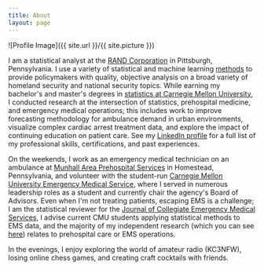 ```yaml
---
title: About
layout: page
---
```

![Profile Image]({{ site.url }}/{{ site.picture }})

<p>I am a statistical analyst at the <a href="https://www.rand.org">RAND Corporation</a> in Pittsburgh, Pennsylvania. I use a variety of statistical and machine learning <a href="https://www.rand.org/about/people/g/goode_thomas.html">methods</a> to provide policymakers with quality, objective analysis on a broad variety of homeland security and national security topics. While earning my bachelor's and master's degrees in <a href="http://www.stat.cmu.edu/msp/curriculum">statistics at Carnegie Mellon University</a>, I conducted research at the intersection of statistics, prehospital medicine, and emergency medical operations; this includes work to improve forecasting methodology for ambulance demand in urban environments, visualize complex cardiac arrest treatment data, and explore the impact of continuing education on patient care. See my <a href="https://www.linkedin.com/in/tom-goode/">LinkedIn profile</a> for a full list of my professional skills, certifications, and past experiences.</p>

<p>On the weekends, I work as an emergency medical technician on an ambulance at <a href="https://www.munhallems.org/">Munhall Area Prehospital Services</a> in Homestead, Pennsylvania, and volunteer with the student-run <a href="https://cmuems.org/">Carnegie Mellon University Emergency Medical Service</a>, where I served in numerous leadership roles as a student and currently chair the agency's Board of Advisors. Even when I'm not treating patients, escaping EMS is a challenge; I am the statistical reviewer for the <a href="https://www.collegeems.com/">Journal of Collegiate Emergency Medical Services</a>, I advise current CMU students applying statistical methods to EMS data, and the majority of my independent research (which you can see <a href="http://tomgoode.com/projects/">here</a>) relates to prehospital care or EMS operations.</p>
    
<p>In the evenings, I enjoy exploring the world of amateur radio (KC3NFW), losing online chess games, and creating craft cocktails with friends.</p>
